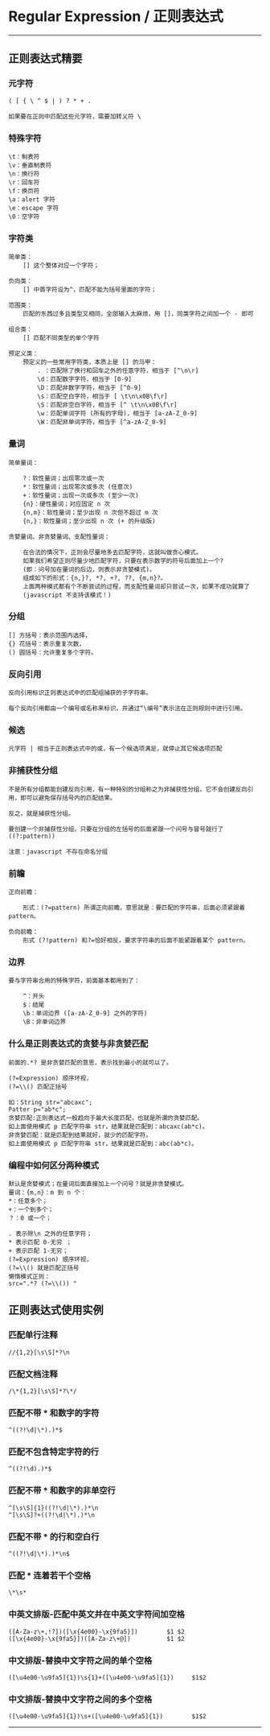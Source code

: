 # Regular Expression / 正则表达式

---

## 正则表达式精要

### 元字符

    ( [ { \ ^ $ | ) ? * + .

    如果要在正则中匹配这些元字符，需要加转义符 \

### 特殊字符

    \t：制表符
    \v：垂直制表符
    \n：换行符 
    \r：回车符
    \f：换页符
    \a：alert 字符
    \e：escape 字符
    \0：空字符

### 字符类

    简单类：
        [] 这个整体对应一个字符；

    负向类：
        [] 中首字符设为^，匹配不能为括号里面的字符；

    范围类：
        匹配的东西过多且类型又相同，全部输入太麻烦，用 []，同类字符之间加一个 - 即可

    组合类：
        [] 匹配不同类型的单个字符

    预定义类：
        预定义的一些常用字符类，本质上是 [] 的马甲：
            . ：匹配除了换行和回车之外的任意字符，相当于 [^\n\r]
            \d：匹配数字字符，相当于 [0-9]
            \D：匹配非数字字符，相当于 [^0-9]
            \s：匹配空白字符，相当于 [ \t\n\x0B\f\r]
            \S：匹配非空白字符，相当于 [^ \t\n\x0B\f\r]
            \w：匹配单词字符 (所有的字母)，相当于 [a-zA-Z_0-9]
            \W：匹配非单词字符，相当于 [^a-zA-Z_0-9]

### 量词

    简单量词：

        ?：软性量词；出现零次或一次
        *：软性量词；出现零次或多次 (任意次)
        +：软性量词；出现一次或多次 (至少一次)
        {n}：硬性量词；对应固定 n 次
        {n,m}：软性量词；至少出现 n 次但不超过 m 次
        {n,}：软性量词；至少出现 n 次 (+ 的升级版)
    
    贪婪量词、非贪婪量词、支配性量词：

        在合法的情况下，正则会尽量地多去匹配字符，这就叫做贪心模式。
        如果我们希望正则尽量少地匹配字符，只要在表示数字的符号后面加上一个?
        (即：问号加在量词的后边，则表示非贪婪模式)。
        组成如下的形式：{n,}?, *?, +?, ??, {m,n}?。
        上面两种模式都有个不断尝试的过程，而支配性量词却只尝试一次，如果不成功就算了
        (javascript 不支持该模式！)

### 分组

    [] 方括号：表示范围内选择，
    {} 花括号：表示重复次数，
    () 圆括号：允许重复多个字符。

### 反向引用

    反向引用标识正则表达式中的匹配组捕获的子字符串。

    每个反向引用都由一个编号或名称来标识，并通过“\编号“表示法在正则规则中进行引用。

### 候选

    元字符 | 相当于正则表达式中的或，有一个候选项满足，就停止其它候选项匹配

### 非捕获性分组

    不是所有分组都能创建反向引用，有一种特别的分组称之为非捕获性分组，它不会创建反向引用，即可以避免保存括号内的匹配结果。

    反之，就是捕获性分组。

    要创建一个非捕获性分组，只要在分组的左括号的后面紧跟一个问号与冒号就行了 ((?:pattern))

    注意：javascript 不存在命名分组

### 前瞻

    正向前瞻：

        形式：(?=pattern) 所谓正向前瞻，意思就是：要匹配的字符串，后面必须紧跟着 pattern。

    负向前瞻：
        形式 (?!pattern) 和?=恰好相反，要求字符串的后面不能紧跟着某个 pattern。

### 边界

    要与字符串合用的特殊字符，前面基本都用到了：

        ^：开头
        $：结尾
        \b：单词边界 ([a-zA-Z_0-9] 之外的字符)
        \B：非单词边界

### 什么是正则表达式的贪婪与非贪婪匹配

	前面的.*? 是非贪婪匹配的意思，表示找到最小的就可以了。

	(?=Expression) 顺序环视，
	(?=\\() 匹配正括号

    如：String str="abcaxc";
    Patter p="ab*c";
    贪婪匹配:正则表达式一般趋向于最大长度匹配，也就是所谓的贪婪匹配。
    如上面使用模式 p 匹配字符串 str，结果就是匹配到：abcaxc(ab*c)。
    非贪婪匹配：就是匹配到结果就好，就少的匹配字符。
    如上面使用模式 p 匹配字符串 str，结果就是匹配到：abc(ab*c)。

### 编程中如何区分两种模式

    默认是贪婪模式；在量词后面直接加上一个问号？就是非贪婪模式。
    量词：{m,n}：m 到 n 个：
    *：任意多个；
    +：一个到多个；
    ？：0 或一个；
    
    . 表示除\n 之外的任意字符；
    * 表示匹配 0-无穷 ；
    + 表示匹配 1-无穷；
    (?=Expression) 顺序环视，
    (?=\\() 就是匹配正括号
    懒惰模式正则： 
    src=".*? (?=\\()) "

## 正则表达式使用实例

### 匹配单行注释

```
//{1,2}[\s\S]*?\n
```

### 匹配文档注释

```
/\*{1,2}[\s\S]*?\*/
```

### 匹配不带 * 和数字的字符

```
^((?!\d|\*).)*$
```

### 匹配不包含特定字符的行

```
^((?!\d).)*$
```

### 匹配不带 * 和数字的非单空行

```
^[\s\S]{1}((?!\d|\*).)*\n
^[\s\S]?+((?!\d|\*).)*\n
```

### 匹配不带 * 的行和空白行

```
^((?!\d|\*).)*\n$
```

### 匹配 * 连着若干个空格

```
\*\s*
```

### 中英文排版-匹配中英文并在中英文字符间加空格

```
([A-Za-z\+,!?])([\x{4e00}-\x{9fa5}])        $1 $2
([\x{4e00}-\x{9fa5}])([A-Za-z\+@])          $1 $2
```

### 中文排版-替换中文字符之间的单个空格

```
([\u4e00-\u9fa5]{1})\s{1}+([\u4e00-\u9fa5]{1})     $1$2 
```

### 中文排版-替换中文字符之间的多个空格

```
([\u4e00-\u9fa5]{1})\s+([\u4e00-\u9fa5]{1})        $1$2
```

---



